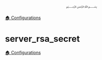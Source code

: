 <p align=center>
   ﷽
</p>

[🏠 Configurations](/docs/CONFIGURATION.md)

# server_rsa_secret


[🏠 Configurations](/docs/CONFIGURATION.md)

